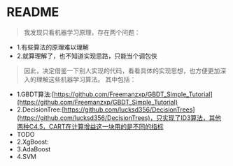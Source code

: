 # README
>我发现只看机器学习原理，存在两个问题：
* 1.有些算法的原理难以理解
* 2.就算理解了，也不知道实现思路，只能当个调包侠  
>因此，决定借鉴一下别人实现的代码，看看具体的实现思想，也方便更加深入的理解这些机器学习算法。
其中包括：
* 1.GBDT算法:[https://github.com/Freemanzxp/GBDT_Simple_Tutorial](https://github.com/Freemanzxp/GBDT_Simple_Tutorial)
* 2.DecisionTree:[https://github.com/lucksd356/DecisionTrees](https://github.com/lucksd356/DecisionTrees)，只实现了ID3算法，其他两种C4.5，CART在计算增益这一块用的是不同的指标
* TODO
* 2.XgBoost:
* 3.AdaBoost
* 4.SVM


